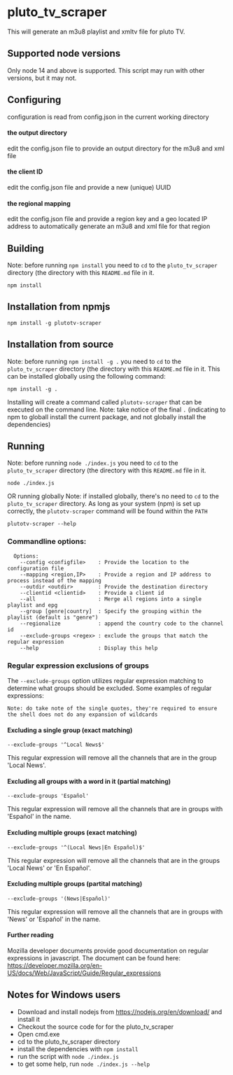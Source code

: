 # pluto_tv_scraper
This will generate an m3u8 playlist and xmltv file for pluto TV.

## Supported node versions
Only node 14 and above is supported. This script may run with other versions, but it may not.

## Configuring
configuration is read from config.json in the current working directory

#### the output directory
edit the config.json file to provide an output directory for the m3u8 and xml file
#### the client ID
edit the config.json file and provide a new (unique) UUID
#### the regional mapping
edit the config.json file and provide a region key and a geo located IP address to automatically generate an m3u8 and xml file for that region

## Building
Note: before running `npm install` you need to `cd` to the `pluto_tv_scraper` directory (the directory with this `README.md` file in it.
```
npm install
```

## Installation from npmjs
```
npm install -g plutotv-scraper
```

## Installation from source
Note: before running `npm install -g .` you need to `cd` to the `pluto_tv_scraper` directory (the directory with this `README.md` file in it.
This can be installed globally using the following command:
```
npm install -g .
```
Installing will create a command called `plutotv-scraper` that can be executed on the command line.
Note: take notice of the final `.` (indicating to npm to globall install the current package, and not globally install the dependencies)

## Running
Note: before running `node ./index.js` you need to `cd` to the `pluto_tv_scraper` directory (the directory with this `README.md` file in it.
```
node ./index.js
```

OR running globally
Note: if installed globally, there's no need to `cd` to the `pluto_tv_scraper` directory. As long as your system (npm) is set up correctly, the `plutotv-scraper` command will be found within the `PATH`
```
plutotv-scraper --help
```

### Commandline options:
```
  Options:
    --config <configfile>    : Provide the location to the configuration file
    --mapping <region,IP>    : Provide a region and IP address to process instead of the mapping
    --outdir <outdir>        : Provide the destination directory
    --clientid <clientid>    : Provide a client id
    --all                    : Merge all regions into a single playlist and epg
    --group [genre|country]  : Specify the grouping within the playlist (default is "genre")
    --regionalize            : append the country code to the channel id
    --exclude-groups <regex> : exclude the groups that match the regular expression
    --help                   : Display this help
```

### Regular expression exclusions of groups
The `--exclude-groups` option utilizes regular expression matching to determine what groups should be excluded. Some examples of regular expressions:

`Note: do take note of the single quotes, they're required to ensure the shell does not do any expansion of wildcards`

#### Excluding a single group (exact matching)
```
--exclude-groups '^Local News$'
```
This regular expression will remove all the channels that are in the group 'Local News'.

#### Excluding all groups with a word in it (partial matching)
```
--exclude-groups 'Español'
```
This regular expression will remove all the channels that are in groups with 'Español' in the name.

#### Excluding multiple groups (exact matching)
```
--exclude-groups '^(Local News|En Español)$'
```
This regular expression will remove all the channels that are in the groups 'Local News' or 'En Español'.

#### Excluding multiple groups (partital matching)
```
--exclude-groups '(News|Español)'
```
This regular expression will remove all the channels that are in groups with 'News' or 'Español' in the name.

#### Further reading
Mozilla developer documents provide good documentation on regular expressions in javascript. The document can be found here: https://developer.mozilla.org/en-US/docs/Web/JavaScript/Guide/Regular_expressions

## Notes for Windows users
- Download and install nodejs from https://nodejs.org/en/download/ and install it
- Checkout the source code for for the pluto_tv_scraper
- Open cmd.exe
- cd to the pluto_tv_scraper directory
- install the dependencies with `npm install`
- run the script with `node ./index.js`
- to get some help, run `node ./index.js --help`

